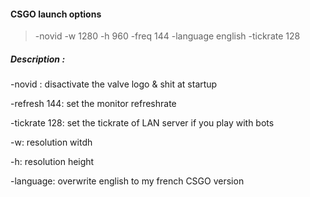 #### CSGO launch options

> -novid -w 1280 -h 960 -freq 144 -language english -tickrate 128
 
##### Description : 


-novid : disactivate the valve logo & shit at startup

-refresh 144: set the monitor refreshrate

-tickrate 128: set the tickrate of LAN server if you play with bots

-w: resolution witdh

-h: resolution height

-language: overwrite english to my french CSGO version
